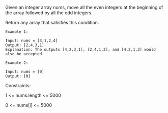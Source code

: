 Given an integer array nums, move all the even integers at the beginning of the array followed by all the odd integers.

Return any array that satisfies this condition.

 
```
Example 1:

Input: nums = [3,1,2,4]
Output: [2,4,3,1]
Explanation: The outputs [4,2,3,1], [2,4,1,3], and [4,2,1,3] would also be accepted.
```
```
Example 2:

Input: nums = [0]
Output: [0]
```
 

Constraints:

1 <= nums.length <= 5000

0 <= nums[i] <= 5000
